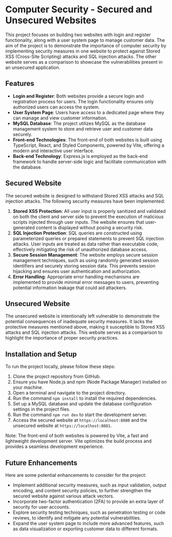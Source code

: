# Computer Security - Secured and Unsecured Websites

This project focuses on building two websites with login and register functionality, along with a user system page to manage customer data. The aim of the project is to demonstrate the importance of computer security by implementing security measures in one website to protect against Stored XSS (Cross-Site Scripting) attacks and SQL injection attacks. The other website serves as a comparison to showcase the vulnerabilities present in an unsecured application.

## Features
- **Login and Register**: Both websites provide a secure login and registration process for users. The login functionality ensures only authorized users can access the system.
- **User System Page**: Users have access to a dedicated page where they can manage and view customer information.
- **MySQL Database**: The project utilizes MySQL as the database management system to store and retrieve user and customer data securely.
- **Front-end Technologies**: The front-end of both websites is built using TypeScript, React, and Styled Components, powered by Vite, offering a modern and interactive user interface.
- **Back-end Technology**: Express.js is employed as the back-end framework to handle server-side logic and facilitate communication with the database.

## Secured Website
The secured website is designed to withstand Stored XSS attacks and SQL injection attacks. The following security measures have been implemented:

1. **Stored XSS Protection**: All user input is properly sanitized and validated on both the client and server side to prevent the execution of malicious scripts injected through user inputs. The website ensures that user-generated content is displayed without posing a security risk.
2. **SQL Injection Protection**: SQL queries are constructed using parameterized queries or prepared statements to prevent SQL injection attacks. User inputs are treated as data rather than executable code, effectively mitigating the risk of unauthorized database access.
3. **Secure Session Management**: The website employs secure session management techniques, such as using randomly generated session identifiers and securely storing session data. This prevents session hijacking and ensures user authentication and authorization.
4. **Error Handling**: Appropriate error handling mechanisms are implemented to provide minimal error messages to users, preventing potential information leakage that could aid attackers.

## Unsecured Website
The unsecured website is intentionally left vulnerable to demonstrate the potential consequences of inadequate security measures. It lacks the protective measures mentioned above, making it susceptible to Stored XSS attacks and SQL injection attacks. This website serves as a comparison to highlight the importance of proper security practices.

## Installation and Setup
To run the project locally, please follow these steps:

1. Clone the project repository from GitHub.
2. Ensure you have Node.js and npm (Node Package Manager) installed on your machine.
3. Open a terminal and navigate to the project directory.
4. Run the command `npm install` to install the required dependencies.
5. Set up a MySQL database and update the database configuration settings in the project files.
6. Run the command `npm run dev` to start the development server.
7. Access the secured website at `https://localhost:8080` and the unsecured website at `https://localhost:8081`.

Note: The front-end of both websites is powered by Vite, a fast and lightweight development server. Vite optimizes the build process and provides a seamless development experience.

## Future Enhancements
Here are some potential enhancements to consider for the project:

- Implement additional security measures, such as input validation, output encoding, and content security policies, to further strengthen the secured website against various attack vectors.
- Incorporate two-factor authentication (2FA) to provide an extra layer of security for user accounts.
- Explore security testing techniques, such as penetration testing or code reviews, to identify and mitigate any potential vulnerabilities.
- Expand the user system page to include more advanced features, such as data visualization or exporting customer data to different formats.
